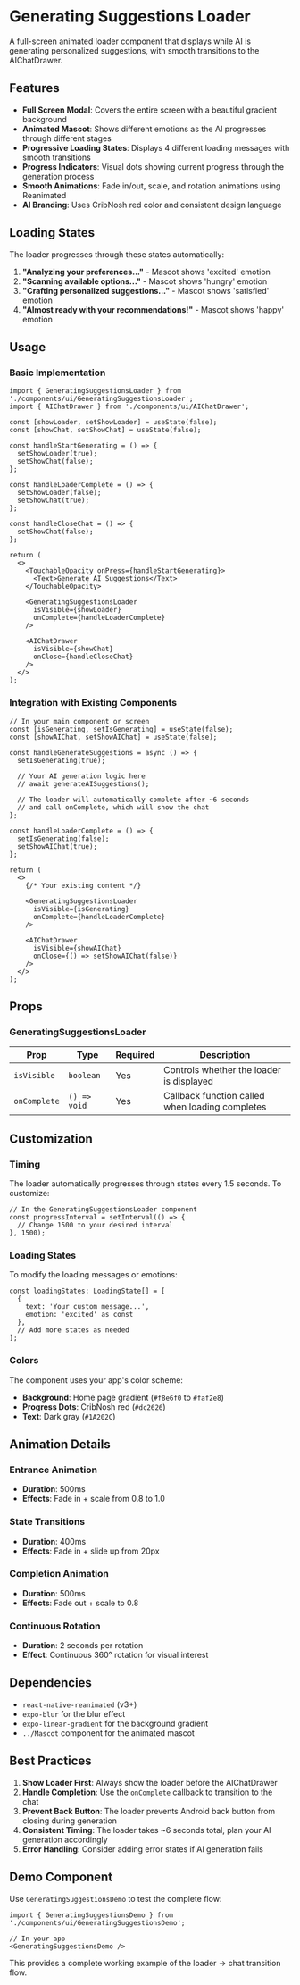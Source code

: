# Generating Suggestions Loader

A full-screen animated loader component that displays while AI is generating personalized suggestions, with smooth transitions to the AIChatDrawer.

## Features

- **Full Screen Modal**: Covers the entire screen with a beautiful gradient background
- **Animated Mascot**: Shows different emotions as the AI progresses through different stages
- **Progressive Loading States**: Displays 4 different loading messages with smooth transitions
- **Progress Indicators**: Visual dots showing current progress through the generation process
- **Smooth Animations**: Fade in/out, scale, and rotation animations using Reanimated
- **AI Branding**: Uses CribNosh red color and consistent design language

## Loading States

The loader progresses through these states automatically:

1. **"Analyzing your preferences..."** - Mascot shows 'excited' emotion
2. **"Scanning available options..."** - Mascot shows 'hungry' emotion  
3. **"Crafting personalized suggestions..."** - Mascot shows 'satisfied' emotion
4. **"Almost ready with your recommendations!"** - Mascot shows 'happy' emotion

## Usage

### Basic Implementation

```tsx
import { GeneratingSuggestionsLoader } from './components/ui/GeneratingSuggestionsLoader';
import { AIChatDrawer } from './components/ui/AIChatDrawer';

const [showLoader, setShowLoader] = useState(false);
const [showChat, setShowChat] = useState(false);

const handleStartGenerating = () => {
  setShowLoader(true);
  setShowChat(false);
};

const handleLoaderComplete = () => {
  setShowLoader(false);
  setShowChat(true);
};

const handleCloseChat = () => {
  setShowChat(false);
};

return (
  <>
    <TouchableOpacity onPress={handleStartGenerating}>
      <Text>Generate AI Suggestions</Text>
    </TouchableOpacity>

    <GeneratingSuggestionsLoader
      isVisible={showLoader}
      onComplete={handleLoaderComplete}
    />

    <AIChatDrawer
      isVisible={showChat}
      onClose={handleCloseChat}
    />
  </>
);
```

### Integration with Existing Components

```tsx
// In your main component or screen
const [isGenerating, setIsGenerating] = useState(false);
const [showAIChat, setShowAIChat] = useState(false);

const handleGenerateSuggestions = async () => {
  setIsGenerating(true);
  
  // Your AI generation logic here
  // await generateAISuggestions();
  
  // The loader will automatically complete after ~6 seconds
  // and call onComplete, which will show the chat
};

const handleLoaderComplete = () => {
  setIsGenerating(false);
  setShowAIChat(true);
};

return (
  <>
    {/* Your existing content */}
    
    <GeneratingSuggestionsLoader
      isVisible={isGenerating}
      onComplete={handleLoaderComplete}
    />
    
    <AIChatDrawer
      isVisible={showAIChat}
      onClose={() => setShowAIChat(false)}
    />
  </>
);
```

## Props

### GeneratingSuggestionsLoader

| Prop | Type | Required | Description |
|------|------|----------|-------------|
| `isVisible` | `boolean` | Yes | Controls whether the loader is displayed |
| `onComplete` | `() => void` | Yes | Callback function called when loading completes |

## Customization

### Timing

The loader automatically progresses through states every 1.5 seconds. To customize:

```tsx
// In the GeneratingSuggestionsLoader component
const progressInterval = setInterval(() => {
  // Change 1500 to your desired interval
}, 1500);
```

### Loading States

To modify the loading messages or emotions:

```tsx
const loadingStates: LoadingState[] = [
  { 
    text: 'Your custom message...',
    emotion: 'excited' as const
  },
  // Add more states as needed
];
```

### Colors

The component uses your app's color scheme:

- **Background**: Home page gradient (`#f8e6f0` to `#faf2e8`)
- **Progress Dots**: CribNosh red (`#dc2626`)
- **Text**: Dark gray (`#1A202C`)

## Animation Details

### Entrance Animation
- **Duration**: 500ms
- **Effects**: Fade in + scale from 0.8 to 1.0

### State Transitions
- **Duration**: 400ms
- **Effects**: Fade in + slide up from 20px

### Completion Animation
- **Duration**: 500ms
- **Effects**: Fade out + scale to 0.8

### Continuous Rotation
- **Duration**: 2 seconds per rotation
- **Effect**: Continuous 360° rotation for visual interest

## Dependencies

- `react-native-reanimated` (v3+)
- `expo-blur` for the blur effect
- `expo-linear-gradient` for the background gradient
- `../Mascot` component for the animated mascot

## Best Practices

1. **Show Loader First**: Always show the loader before the AIChatDrawer
2. **Handle Completion**: Use the `onComplete` callback to transition to the chat
3. **Prevent Back Button**: The loader prevents Android back button from closing during generation
4. **Consistent Timing**: The loader takes ~6 seconds total, plan your AI generation accordingly
5. **Error Handling**: Consider adding error states if AI generation fails

## Demo Component

Use `GeneratingSuggestionsDemo` to test the complete flow:

```tsx
import { GeneratingSuggestionsDemo } from './components/ui/GeneratingSuggestionsDemo';

// In your app
<GeneratingSuggestionsDemo />
```

This provides a complete working example of the loader → chat transition flow.
